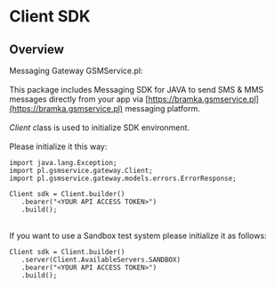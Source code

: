 # Client SDK

## Overview

Messaging Gateway GSMService.pl: <br><br>This package includes Messaging SDK for JAVA to send SMS & MMS messages directly from your app via [https://bramka.gsmservice.pl](https://bramka.gsmservice.pl) messaging platform.<br><br><em>Client</em> class is used to initialize SDK environment.<br><br>Please initialize it this way:<br>
```
import java.lang.Exception;
import pl.gsmservice.gateway.Client;
import pl.gsmservice.gateway.models.errors.ErrorResponse;

Client sdk = Client.builder()
   .bearer("<YOUR API ACCESS TOKEN>")
   .build();
```
<br>If you want to use a Sandbox test system please initialize it as follows:<br>
```
Client sdk = Client.builder()
   .server(Client.AvailableServers.SANDBOX)
   .bearer("<YOUR API ACCESS TOKEN>")
   .build();
```